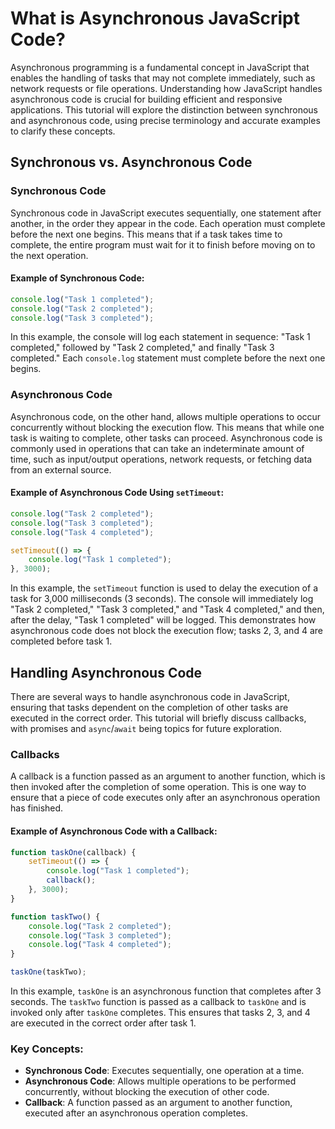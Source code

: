 # What is Asynchronous JavaScript Code?

Asynchronous programming is a fundamental concept in JavaScript that enables the handling of tasks that may not complete immediately, such as network requests or file operations. Understanding how JavaScript handles asynchronous code is crucial for building efficient and responsive applications. This tutorial will explore the distinction between synchronous and asynchronous code, using precise terminology and accurate examples to clarify these concepts.

## Synchronous vs. Asynchronous Code

### Synchronous Code

Synchronous code in JavaScript executes sequentially, one statement after another, in the order they appear in the code. Each operation must complete before the next one begins. This means that if a task takes time to complete, the entire program must wait for it to finish before moving on to the next operation.

#### Example of Synchronous Code:
```javascript
console.log("Task 1 completed");
console.log("Task 2 completed");
console.log("Task 3 completed");
```
In this example, the console will log each statement in sequence: "Task 1 completed," followed by "Task 2 completed," and finally "Task 3 completed." Each `console.log` statement must complete before the next one begins.

### Asynchronous Code

Asynchronous code, on the other hand, allows multiple operations to occur concurrently without blocking the execution flow. This means that while one task is waiting to complete, other tasks can proceed. Asynchronous code is commonly used in operations that can take an indeterminate amount of time, such as input/output operations, network requests, or fetching data from an external source.

#### Example of Asynchronous Code Using `setTimeout`:
```javascript
console.log("Task 2 completed");
console.log("Task 3 completed");
console.log("Task 4 completed");

setTimeout(() => {
    console.log("Task 1 completed");
}, 3000);
```
In this example, the `setTimeout` function is used to delay the execution of a task for 3,000 milliseconds (3 seconds). The console will immediately log "Task 2 completed," "Task 3 completed," and "Task 4 completed," and then, after the delay, "Task 1 completed" will be logged. This demonstrates how asynchronous code does not block the execution flow; tasks 2, 3, and 4 are completed before task 1.

## Handling Asynchronous Code

There are several ways to handle asynchronous code in JavaScript, ensuring that tasks dependent on the completion of other tasks are executed in the correct order. This tutorial will briefly discuss callbacks, with promises and `async`/`await` being topics for future exploration.

### Callbacks

A callback is a function passed as an argument to another function, which is then invoked after the completion of some operation. This is one way to ensure that a piece of code executes only after an asynchronous operation has finished.

#### Example of Asynchronous Code with a Callback:
```javascript
function taskOne(callback) {
    setTimeout(() => {
        console.log("Task 1 completed");
        callback();
    }, 3000);
}

function taskTwo() {
    console.log("Task 2 completed");
    console.log("Task 3 completed");
    console.log("Task 4 completed");
}

taskOne(taskTwo);
```
In this example, `taskOne` is an asynchronous function that completes after 3 seconds. The `taskTwo` function is passed as a callback to `taskOne` and is invoked only after `taskOne` completes. This ensures that tasks 2, 3, and 4 are executed in the correct order after task 1.

### Key Concepts:

- **Synchronous Code**: Executes sequentially, one operation at a time.
- **Asynchronous Code**: Allows multiple operations to be performed concurrently, without blocking the execution of other code.
- **Callback**: A function passed as an argument to another function, executed after an asynchronous operation completes.
